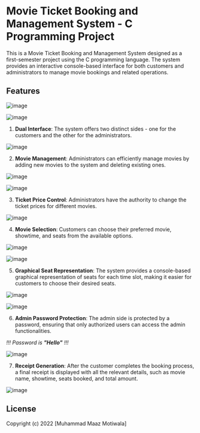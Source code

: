 # Movie Ticket Booking and Management System - C Programming Project


This is a Movie Ticket Booking and Management System designed as a first-semester project using the C programming language. The system provides an interactive console-based interface for both customers and administrators to manage movie bookings and related operations.


## Features


![image](https://github.com/M-Maaz-Motiwala/Cinema-Ticket-Booking-System/assets/126332717/ab7845d0-54da-4388-aa23-da02c020553a)


![image](https://github.com/M-Maaz-Motiwala/Cinema-Ticket-Booking-System/assets/126332717/914b5443-7370-48b9-9067-3f960db070d6)


1. **Dual Interface**: The system offers two distinct sides - one for the customers and the other for the administrators.


![image](https://github.com/M-Maaz-Motiwala/Cinema-Ticket-Booking-System/assets/126332717/ceedd6e4-ac71-46eb-a7f3-6f8e03dab7ab)


2. **Movie Management**: Administrators can efficiently manage movies by adding new movies to the system and deleting existing ones.


![image](https://github.com/M-Maaz-Motiwala/Cinema-Ticket-Booking-System/assets/126332717/6da3cbd6-0230-4436-aaa8-200fafcd2e89)


![image](https://github.com/M-Maaz-Motiwala/Cinema-Ticket-Booking-System/assets/126332717/5c85d680-79b0-4fbd-b2dc-63d451d8efec)


3. **Ticket Price Control**: Administrators have the authority to change the ticket prices for different movies.


![image](https://github.com/M-Maaz-Motiwala/Cinema-Ticket-Booking-System/assets/126332717/9b2c8f51-0ad5-4450-a77a-48841566f57c)


4. **Movie Selection**: Customers can choose their preferred movie, showtime, and seats from the available options.


![image](https://github.com/M-Maaz-Motiwala/Cinema-Ticket-Booking-System/assets/126332717/68c066a1-6cf4-4742-8046-255da0b2a6e7)


![image](https://github.com/M-Maaz-Motiwala/Cinema-Ticket-Booking-System/assets/126332717/9503581b-3121-42b3-be9a-22414b8f73da)


5. **Graphical Seat Representation**: The system provides a console-based graphical representation of seats for each time slot, making it easier for customers to choose their desired seats.


![image](https://github.com/M-Maaz-Motiwala/Cinema-Ticket-Booking-System/assets/126332717/45a0b620-42ba-4566-80ef-3299b425f064)


![image](https://github.com/M-Maaz-Motiwala/Cinema-Ticket-Booking-System/assets/126332717/0ba5b99b-82d4-4ea4-a4fd-9f402c76435a)


6. **Admin Password Protection**: The admin side is protected by a password, ensuring that only authorized users can access the admin functionalities.

 
*!!! Password is **"Hello"** !!!*


![image](https://github.com/M-Maaz-Motiwala/Cinema-Ticket-Booking-System/assets/126332717/1e60b74f-47b2-44bd-b423-d833fe725d86)


7. **Receipt Generation**: After the customer completes the booking process, a final receipt is displayed with all the relevant details, such as movie name, showtime, seats booked, and total amount.


![image](https://github.com/M-Maaz-Motiwala/Cinema-Ticket-Booking-System/assets/126332717/518f4f58-bd8b-4f84-9c80-eaed2a5298ba)


## License

Copyright (c) 2022 [Muhammad Maaz Motiwala]

